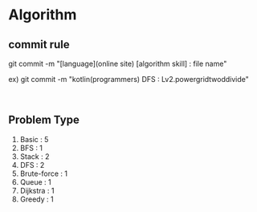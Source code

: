 # Algorithm

## commit rule 
git commit -m "[language](online site) [algorithm skill] : file name"

ex) git commit -m "kotlin(programmers) DFS : Lv2.powergridtwoddivide"

<br>

## Problem Type
1. Basic : 5
2. BFS : 1
3. Stack : 2
4. DFS : 2
5. Brute-force : 1
6. Queue : 1
7. Dijkstra : 1
8. Greedy : 1

